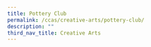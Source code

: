 ```yaml
---
title: Pottery Club
permalink: /ccas/creative-arts/pottery-club/
description: ""
third_nav_title: Creative Arts
---
```

